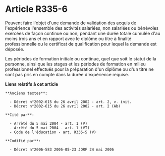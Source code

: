 # Article R335-6

Peuvent faire l'objet d'une demande de validation des acquis de l'expérience l'ensemble des activités salariées, non
salariées ou bénévoles exercées de façon continue ou non, pendant une durée totale cumulée d'au moins trois ans et en rapport
avec le diplôme ou titre à finalité professionnelle ou le certificat de qualification pour lequel la demande est déposée.

Les périodes de formation initiale ou continue, quel que soit le statut de la personne, ainsi que les stages et les périodes
de formation en milieu professionnel effectués pour la préparation d'un diplôme ou d'un titre ne sont pas pris en compte dans
la durée d'expérience requise.

**Liens relatifs à cet article**

	**Anciens textes**:

	  - Décret n°2002-615 du 26 avril 2002 - art. 2, v. init.
	  - Décret n°2002-615 du 26 avril 2002 - art. 2 (Ab)

	**Cité par**:

	  - Arrêté du 5 mai 2004 - art. 1 (V)
	  - Arrêté du 5 mai 2004 - art. 1 (VT)
	  - Code de l'éducation - art. R335-5 (V)

	**Codifié par**:

	  - Décret n°2006-583 2006-05-23 JORF 24 mai 2006

